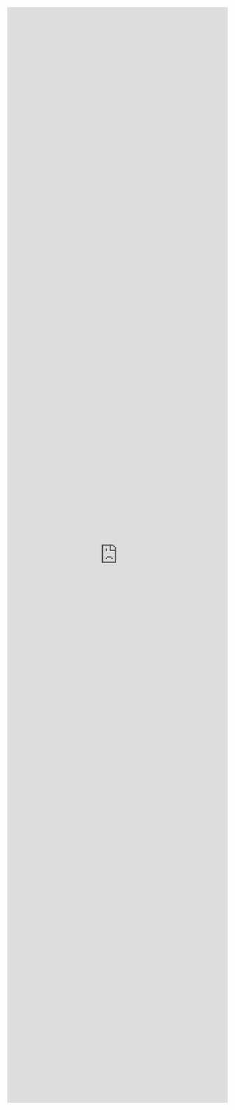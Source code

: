 <iframe width="100%" height="2500" frameborder="0"
  src="https://observablehq.com/embed/410aa8aa83984092?param=Bosna?cell=*&api_key=c4b1ded1406ba4614995db8c26bcfabee79483eb"></iframe>
